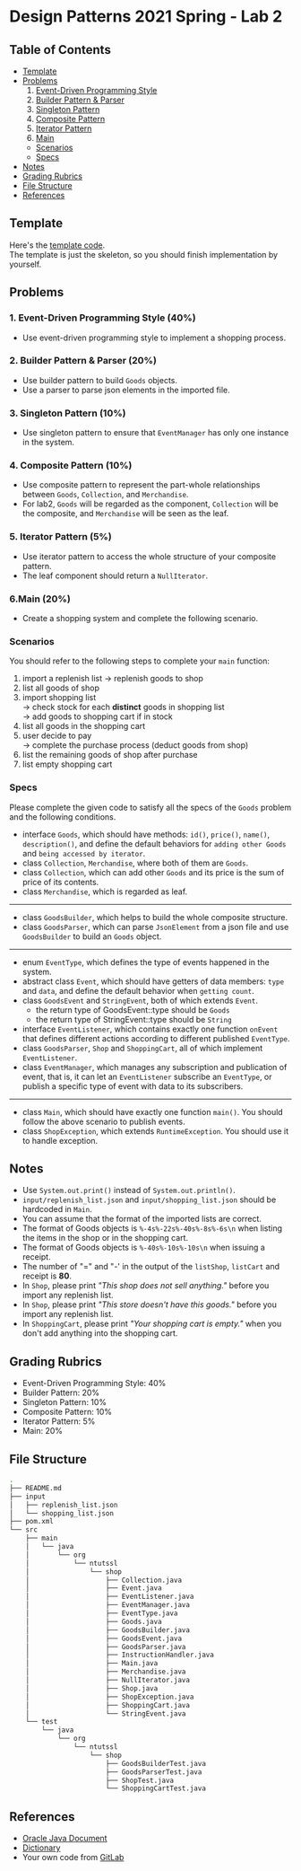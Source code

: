 # Design Patterns 2021 Spring - Lab 2

## Table of Contents
- [Template](#template)
- [Problems](#problems)
  1. [Event-Driven Programming Style](#1-event-driven-programming-style-40%)
  1. [Builder Pattern & Parser](#2-builder-pattern-&-parser-20%)
  1. [Singleton Pattern](#3-Singleton-pattern-10%)
  1. [Composite Pattern](#4-Composite-pattern-10%)
  1. [Iterator Pattern](#5-Iterator-pattern-5%)
  1. [Main](#6-main-20%)
  -  [Scenarios](#scenarios)
  -  [Specs](#Specs)
- [Notes](#notes)
- [Grading Rubrics](#grading-rubrics)
- [File Structure](#file-structure)
- [References](#references)

## Template
Here's the
[template code](https://ntutcc.sharepoint.com/sites/dp2021s/Shared%20Documents/General).<br>
The template is just the skeleton, so you should finish implementation by yourself.

## Problems
### 1. Event-Driven Programming Style (40%)
- Use event-driven programming style to implement a shopping process.
### 2. Builder Pattern & Parser (20%)
- Use builder pattern to build `Goods` objects.
- Use a parser to parse json elements in the imported file.
### 3. Singleton Pattern (10%)
- Use singleton pattern to ensure that `EventManager` has only one instance in 
  the system.
### 4. Composite Pattern (10%)
- Use composite pattern to represent the part-whole relationships between
  `Goods`, `Collection`, and `Merchandise`.
- For lab2, `Goods` will be regarded as the component, `Collection` will be the 
  composite, and `Merchandise` will be seen as the leaf.
### 5. Iterator Pattern (5%)
- Use iterator pattern to access the whole structure of your composite pattern.
- The leaf component should return a `NullIterator`.
### 6.Main (20%)
- Create a shopping system and complete the following scenario.

### Scenarios
You should refer to the following steps to complete your `main` function:
1. import a replenish list -> replenish goods to shop
2. list all goods of shop
3. import shopping list </br>
   -> check stock for each **distinct** goods in shopping list </br>
   -> add goods to shopping cart if in stock
4. list all goods in the shopping cart
5. user decide to pay </br>
   -> complete the purchase process (deduct goods from shop)
6. list the remaining goods of shop after purchase
7. list empty shopping cart

### Specs
Please complete the given code to satisfy all the specs of the `Goods` problem 
and the following conditions.
- interface `Goods`, which should have methods: `id()`, 
  `price()`, `name()`, `description()`, and define the default behaviors for 
  `adding other Goods` and `being accessed by iterator`.
- class `Collection`, `Merchandise`, where both of them are `Goods`. 
- class `Collection`, which can add other `Goods` and its price is the sum of 
  price of its contents.
- class `Merchandise`, which is regarded as leaf.
---
- class `GoodsBuilder`, which helps to build the whole composite structure.
- class `GoodsParser`, which can parse `JsonElement` from a json file and use 
  `GoodsBuilder` to build an `Goods` object.
---
- enum `EventType`, which defines the type of events happened in the system.
- abstract class `Event`, which should have getters of data members: `type` and 
  `data`, and define the default behavior when `getting count`.
- class `GoodsEvent` and `StringEvent`, both of which extends `Event`.
  - the return type of GoodsEvent::type should be `Goods`
  - the return type of StringEvent::type should be `String`
- interface `EventListener`, which contains exactly one function `onEvent` that
  defines different actions according to different published `EventType`.
- class `GoodsParser`, `Shop` and `ShoppingCart`, all of which implement 
  `EventListener`.
- class `EventManager`, which manages any subscription and publication of event,
  that is, it can let an `EventListener` subscribe an `EventType`, or publish a
  specific type of event with data to its subscribers.
---
- class `Main`, which should have exactly one function `main()`. You should 
  follow the above scenario to publish events.
- class `ShopException`, which extends `RuntimeException`. You should 
  use it to handle exception.

## Notes
- Use `System.out.print()` instead of `System.out.println()`.
- `input/replenish_list.json` and `input/shopping_list.json` should be hardcoded
  in `Main`.
- You can assume that the format of the imported lists are correct.
- The format of Goods objects is `%-4s%-22s%-40s%-8s%-6s\n` when listing the 
  items in the shop or in the shopping cart.
- The format of Goods objects is `%-40s%-10s%-10s\n` when issuing a receipt.
- The number of "=" and "-' in the output of the `listShop`, `listCart` and
  receipt is **80**.
- In `Shop`, please print *"This shop does not sell anything."* before you
  import any replenish list.
- In `Shop`, please print *"This store doesn't have this goods."* before you
  import any replenish list.
- In `ShoppingCart`, please print *"Your shopping cart is empty."* when you
  don't add anything into the shopping cart.

## Grading Rubrics
- Event-Driven Programming Style: 40%
- Builder Pattern: 20%
- Singleton Pattern: 10%
- Composite Pattern: 10%
- Iterator Pattern: 5%
- Main: 20%

## File Structure
  ```bash
  .
  ├── README.md
  ├── input
  │   ├── replenish_list.json
  │   └── shopping_list.json
  ├── pom.xml
  └── src
      ├── main
      │   └── java
      │       └── org
      │           └── ntutssl
      │               └── shop
      │                   ├── Collection.java
      │                   ├── Event.java
      │                   ├── EventListener.java
      │                   ├── EventManager.java
      │                   ├── EventType.java
      │                   ├── Goods.java
      │                   ├── GoodsBuilder.java
      │                   ├── GoodsEvent.java
      │                   ├── GoodsParser.java
      │                   ├── InstructionHandler.java
      │                   ├── Main.java
      │                   ├── Merchandise.java
      │                   ├── NullIterator.java
      │                   ├── Shop.java
      │                   ├── ShopException.java
      │                   ├── ShoppingCart.java
      │                   └── StringEvent.java
      └── test
          └── java
              └── org
                  └── ntutssl
                      └── shop
                          ├── GoodsBuilderTest.java
                          ├── GoodsParserTest.java
                          ├── ShopTest.java
                          └── ShoppingCartTest.java
  ```

## References
- [Oracle Java Document](https://docs.oracle.com/en/java/javase/15/docs/api/index.html)
- [Dictionary](https://dictionary.cambridge.org/zht/)
- Your own code from [GitLab](https://ssl-gitlab.csie.ntut.edu.tw)